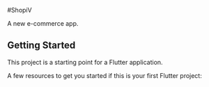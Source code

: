 #ShopiV

A new e-commerce app.

## Getting Started

This project is a starting point for a Flutter application.

A few resources to get you started if this is your first Flutter project:
